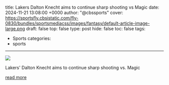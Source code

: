 title: Lakers Dalton Knecht aims to continue sharp shooting vs Magic
date: 2024-11-21 13:08:00 +0000
author: "@cbssports"
cover: https://sportsfly.cbsistatic.com/fly-0830/bundles/sportsmediacss/images/fantasy/default-article-image-large.png
draft: false
top: false
type: post
hide: false
toc: false
tags:
  - Sports
categories:
  - sports
---

![](https://sportsfly.cbsistatic.com/fly-0830/bundles/sportsmediacss/images/fantasy/default-article-image-large.png)

Lakers' Dalton Knecht aims to continue sharp shooting vs. Magic

[read more](https://www.cbssports.com/nba/news/lakers-dalton-knecht-aims-to-continue-sharp-shooting-vs-magic/)
